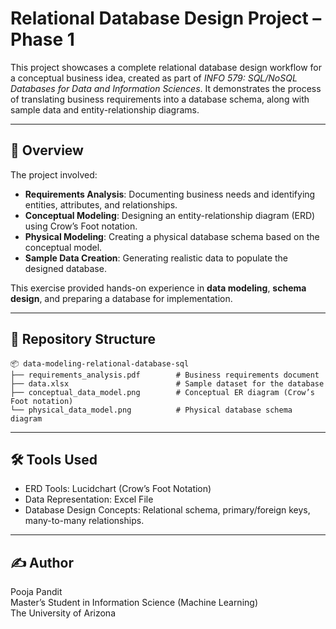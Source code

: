 # Relational Database Design Project – Phase 1

This project showcases a complete relational database design workflow for a conceptual business idea, created as part of *INFO 579: SQL/NoSQL Databases for Data and Information Sciences*. It demonstrates the process of translating business requirements into a database schema, along with sample data and entity-relationship diagrams.

---

## 📖 Overview
The project involved:
- **Requirements Analysis**: Documenting business needs and identifying entities, attributes, and relationships.  
- **Conceptual Modeling**: Designing an entity-relationship diagram (ERD) using Crow’s Foot notation.  
- **Physical Modeling**: Creating a physical database schema based on the conceptual model.  
- **Sample Data Creation**: Generating realistic data to populate the designed database.  

This exercise provided hands-on experience in **data modeling**, **schema design**, and preparing a database for implementation.

---

## 📂 Repository Structure
```
📦 data-modeling-relational-database-sql
├── requirements_analysis.pdf        # Business requirements document
├── data.xlsx                        # Sample dataset for the database
├── conceptual_data_model.png        # Conceptual ER diagram (Crow’s Foot notation)
└── physical_data_model.png          # Physical database schema diagram
```

---

## 🛠 Tools Used
- ERD Tools: Lucidchart (Crow’s Foot Notation)  
- Data Representation: Excel File 
- Database Design Concepts: Relational schema, primary/foreign keys, many-to-many relationships.  

---

## ✍️ Author
Pooja Pandit  
Master’s Student in Information Science (Machine Learning)  
The University of Arizona

